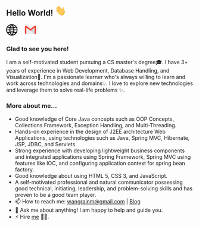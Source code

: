 ## Hello World! <img src="https://raw.githubusercontent.com/MrainW/uPic_imageHosting/main/uPic/20220405/Hi.gif" width="30px"></h2>


<a href="[https://miaoyu.vercel.app/](https://mrainw.github.io/)"><img src="https://raw.githubusercontent.com/MrainW/uPic_imageHosting/main/uPic/20220405/site.svg" width="30px" alt="site"></a> &nbsp; &nbsp;
<a href="mailto:wangrainm@gmail.com"><img src="https://raw.githubusercontent.com/MrainW/uPic_imageHosting/main/uPic/20220405/gmail.svg" width="30px" alt="mail"></a> &nbsp; &nbsp;
<br />

### Glad to see you here!

I am a self-motivated student pursuing a CS master's degree🎓. I have 3+ years of experience in Web Development, Database Handling, and Visualization👨. I'm a passionate learner who's always willing to learn and work across technologies and domains💡. I love to explore new technologies and leverage them to solve real-life problems ✨.


### More about me...

- Good knowledge of Core Java concepts such as OOP Concepts, Collections Framework, Exception Handling, and Multi-Threading.
- Hands-on experience in the design of J2EE architecture Web Applications, using technologies such as Java, Spring MVC, Hibernate, JSP, JDBC, and Servlets.
- Strong experience with developing lightweight business components and integrated applications using Spring Framework, Spring MVC using features like IOC, and configuring application context for spring bean factory.
- Good knowledge about using HTML 5, CSS 3, and JavaScript.
- A self-motivated professional and natural communicator possessing good technical, initiating, leadership, and problem-solving skills and has proven to be a good team player.
- 📫 How to reach me: wangrainm@gmail.com | [Blog](https://mrainw.github.io/)
- 💬 Ask me about anything! I am happy to help and guide you.
- ⚡ Hire [me](mailto:wangrainm@gmail.com) 👨‍💻.

